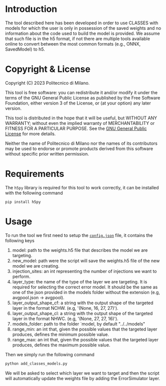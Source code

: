 # Introduction 

The tool described here has been developed in order to use CLASSES with models for which the user is only in possession of the saved weights and no information about the code used to build the model is provided.
We assume that such file is in the h5 format, if not there are multiple tools available online to convert between the most common formats (e.g., ONNX, SavedModel) to h5.

# Copyright & License

Copyright (C) 2023 Politecnico di Milano.

This tool is free software: you can redistribute it and/or modify it under the terms of the GNU General Public License as published by the Free Software Foundation, either version 3 of the License, or (at your option) any later version.

This tool is distributed in the hope that it will be useful, but WITHOUT ANY WARRANTY; without even the implied warranty of MERCHANTABILITY or FITNESS FOR A PARTICULAR PURPOSE. See the [GNU General Public License](https://www.gnu.org/licenses/) for more details.

Neither the name of Politecnico di Milano nor the names of its contributors may be used to endorse or promote products derived from this software without specific prior written permission.

# Requirements

The `h5py` library is required for this tool to work correctly, it can be installed with the following command
```
pip install h5py
```

# Usage

To run the tool we first need to setup the [`config.json`](config.json) file, it contains the following keys

1. model: path to the weights.h5 file that describes the model we are targeting.
2. new_model: path were the script will save the weights.h5 file of the new model we are creating.
3. injection_sites: an int representing the number of injections we want to perform.
4. layer_type: the name of the type of the layer we are targeting. It is required for selecting the correct error model. It should be the same as one of the json provided in the models folder without the extension (e.g, avgpool.json -> avgpool).
5. layer_output_shape_cf: a string with the output shape of the targeted layer in the format NCHW. (e.g, '(None, 16, 27, 27)').
6. layer_output_shape_cl: a string with the output shape of the targeted layer in the format NHWC. (e.g, '(None, 27, 27, 16)').
7. models_folder: path to the folder `model, by default "../../models"
8. range_min: an int that, given the possible values that the targeted layer produces, defines the minimum possible value.
9. range_max: an int that, given the possible values that the targeted layer produces, defines the maximum possible value.

Then we simply run the following command

```python
python add_classes_models.py
```

We will be asked to select which layer we want to target and then the script will automatically update the weights file 
by adding the ErrorSimulator layer.